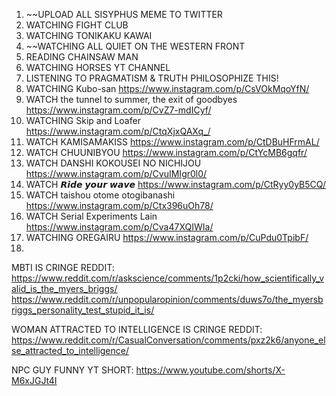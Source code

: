 1. ~~UPLOAD ALL SISYPHUS MEME TO TWITTER
2. WATCHING FIGHT CLUB
3. WATCHING TONIKAKU KAWAI
4. ~~WATCHING ALL QUIET ON THE WESTERN FRONT
5. READING CHAINSAW MAN 
6. WATCHING HORSES YT CHANNEL
7. LISTENING TO PRAGMATISM & TRUTH PHILOSOPHIZE THIS!
8. WATCHING Kubo-san https://www.instagram.com/p/CsVOkMqoYfN/
9. WATCH the tunnel to summer, the exit of goodbyes https://www.instagram.com/p/CvZ7-mdICyf/
10. WATCHING Skip and Loafer https://www.instagram.com/p/CtqXjxQAXq_/
11. WATCH KAMISAMAKISS https://www.instagram.com/p/CtDBuHFrmAL/
12. WATCH CHUUNIBYOU https://www.instagram.com/p/CtYcMB6gqfr/
13. WATCH DANSHI KOKOUSEI NO NICHIJOU https://www.instagram.com/p/CvuIMIgr0l0/
14. WATCH 𝙍𝙞𝙙𝙚 𝙮𝙤𝙪𝙧 𝙬𝙖𝙫𝙚 https://www.instagram.com/p/CtRyy0yB5CQ/
15. WATCH taishou otome otogibanashi https://www.instagram.com/p/Ctx396uOh78/
16. WATCH Serial Experiments Lain https://www.instagram.com/p/Cva47XQIWIa/
17. WATCHING OREGAIRU https://www.instagram.com/p/CuPdu0TpibF/
18. 


MBTI IS CRINGE REDDIT:
https://www.reddit.com/r/askscience/comments/1p2cki/how_scientifically_valid_is_the_myers_briggs/
https://www.reddit.com/r/unpopularopinion/comments/duws7o/the_myersbriggs_personality_test_stupid_it_is/

WOMAN ATTRACTED TO INTELLIGENCE IS CRINGE REDDIT:
https://www.reddit.com/r/CasualConversation/comments/pxz2k6/anyone_else_attracted_to_intelligence/

NPC GUY FUNNY YT SHORT:
https://www.youtube.com/shorts/X-M6xJGJt4I


